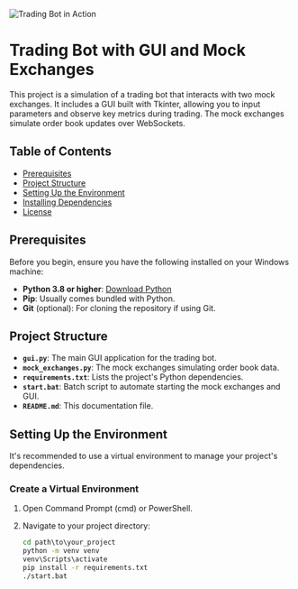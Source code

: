 ![Trading Bot in Action](https://gyazo.com/ff7d5607dadc1446c62b94e93d0e08b1.gif)

# Trading Bot with GUI and Mock Exchanges

This project is a simulation of a trading bot that interacts with two mock exchanges. It includes a GUI built with Tkinter, allowing you to input parameters and observe key metrics during trading. The mock exchanges simulate order book updates over WebSockets.

## Table of Contents

- [Prerequisites](#prerequisites)
- [Project Structure](#project-structure)
- [Setting Up the Environment](#setting-up-the-environment)
- [Installing Dependencies](#installing-dependencies)
- [License](#license)

## Prerequisites

Before you begin, ensure you have the following installed on your Windows machine:

- **Python 3.8 or higher**: [Download Python](https://www.python.org/downloads/windows/)
- **Pip**: Usually comes bundled with Python.
- **Git** (optional): For cloning the repository if using Git.

## Project Structure

- **`gui.py`**: The main GUI application for the trading bot.
- **`mock_exchanges.py`**: The mock exchanges simulating order book data.
- **`requirements.txt`**: Lists the project's Python dependencies.
- **`start.bat`**: Batch script to automate starting the mock exchanges and GUI.
- **`README.md`**: This documentation file.

## Setting Up the Environment

It's recommended to use a virtual environment to manage your project's dependencies.

### Create a Virtual Environment

1. Open Command Prompt (cmd) or PowerShell.
2. Navigate to your project directory:

   ```cmd
   cd path\to\your_project
   python -m venv venv
   venv\Scripts\activate
   pip install -r requirements.txt
   ./start.bat
   ```

